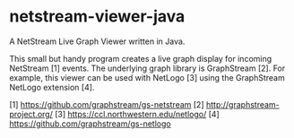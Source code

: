 netstream-viewer-java
=====================

A NetStream Live Graph Viewer written in Java.

This small but handy program creates a live graph display for incoming NetStream [1] events. The underlying graph library is GraphStream [2]. For example, this viewer can be used with NetLogo [3] using the GraphStream NetLogo extension [4].

[1] https://github.com/graphstream/gs-netstream
[2] http://graphstream-project.org/
[3] https://ccl.northwestern.edu/netlogo/
[4] https://github.com/graphstream/gs-netlogo
